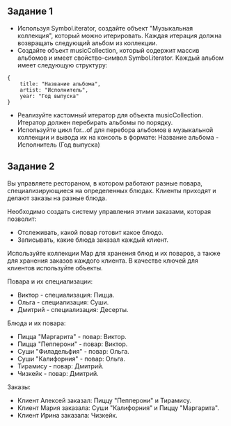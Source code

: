 ## Задание 1
- Используя Symbol.iterator, создайте объект "Музыкальная коллекция", который можно итерировать. Каждая итерация должна возвращать следующий альбом из коллекции.
- Создайте объект musicCollection, который содержит массив альбомов и имеет свойство-символ Symbol.iterator. Каждый альбом имеет следующую структуру:

```JS
{
	title: "Название альбома",
	artist: "Исполнитель",
	year: "Год выпуска"
}
```
- Реализуйте кастомный итератор для объекта musicCollection. Итератор должен перебирать альбомы по порядку.
- Используйте цикл for...of для перебора альбомов в музыкальной коллекции и вывода их на консоль в формате: Название альбома - Исполнитель (Год выпуска)

## Задание 2
Вы управляете рестораном, в котором работают разные повара, специализирующиеся на определенных блюдах. Клиенты приходят и делают заказы на разные блюда.

Необходимо создать систему управления этими заказами, которая позволит:

- Отслеживать, какой повар готовит какое блюдо.
- Записывать, какие блюда заказал каждый клиент.

Используйте коллекции Map для хранения блюд и их поваров, а также для хранения заказов каждого клиента. В качестве ключей для клиентов используйте объекты.

Повара и их специализации:
- Виктор - специализация: Пицца.
- Ольга - специализация: Суши.
- Дмитрий - специализация: Десерты.

Блюда и их повара:
- Пицца "Маргарита" - повар: Виктор.
- Пицца "Пепперони" - повар: Виктор.
- Суши "Филадельфия" - повар: Ольга.
- Суши "Калифорния" - повар: Ольга.
- Тирамису - повар: Дмитрий.
- Чизкейк - повар: Дмитрий.

Заказы:
- Клиент Алексей заказал: Пиццу "Пепперони" и Тирамису.
- Клиент Мария заказала: Суши "Калифорния" и Пиццу "Маргарита".
- Клиент Ирина заказала: Чизкейк.